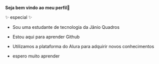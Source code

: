 **Seja bem vindo ao meu perfil**🥇


 ✨ especial ✨ 

- Sou uma estudante de tecnologia da Jânio Quadros

- Estou aqui para aprender Github

- Utilizamos a plataforma do Alura para adquirir novos conhecimentos

- espero muito aprender
